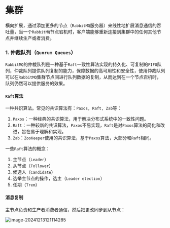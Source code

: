 # 集群

横向扩展，通过添加更多的节点（`RabbitMQ`服务器）来线性地扩展消息通信的吞吐量，当一个`RabbitMQ`节点宕机时，客户端能够重新连接到集群中的任何其他节点并继续生产或者消费。  

### 1. 仲裁队列（`Quorum Queues`）

`RabbitMQ`的仲裁队列是一种基于`Raft`一致性算法实现的持久化、可复制的`FIFO`队列，仲裁队列提供队列复制的能力，保障数据的高可用性和安全性，使用仲裁队列可以在`RabbitMQ`集群节点间进行队列数据的复制，从而达到在一个节点宕机时，队列仍然可以提供服务的效果。  

#### `Raft`算法

一种共识算法。常见的共识算法有：`Paxos, Raft, Zab`等：

1. `Paxos`：一种经典的共识算法，用于解决分布式系统中的一致性问题。
2. `Raft`：一种较新的共识算法，`Paxos`不易实现，`Raft`是对`Paxos`算法的简化和改进，旨在易于理解和实现。  
3. `Zab`：`ZooKeeper`使用的共识算法，基于`Paxos`算法，大部分和`Raft`相同。  

一些`Raft`算法的概念：

1. 主节点（`Leader`）
2. 从节点（`Follower`）
3. 候选人（`Candidate`）
4. 选举主节点的操作，选主（`Leader election`）
5. 任期（`Trem`）

#### 消息复制

主节点负责和生产者消费者通信，然后把更改同步到从节点：

![image-20241213121114285](E:\Note\RabbitMQ\集群.assets\image-20241213121114285.png)



